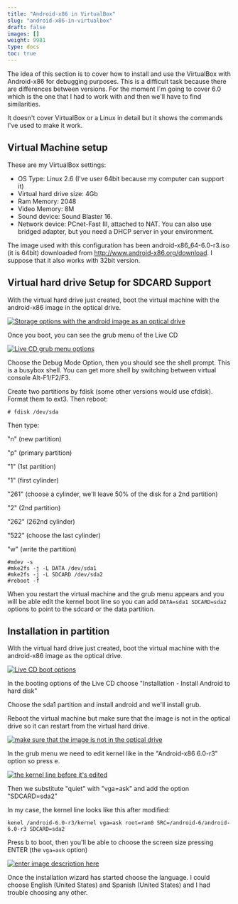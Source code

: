 ```yaml
---
title: "Android-x86 in VirtualBox"
slug: "android-x86-in-virtualbox"
draft: false
images: []
weight: 9981
type: docs
toc: true
---
```


The idea of this section is to cover how to install and use the VirtualBox with Android-x86 for debugging purposes. This is a difficult task because there are differences between versions. For the moment I´m going to cover 6.0 which is the one that I had to work with and then we'll have to find similarities.

It doesn't cover VirtualBox or a Linux in detail but it shows the commands I've used to make it work.

## Virtual Machine setup
These are my VirtualBox settings:

 - OS Type: Linux 2.6 (I've user 64bit because my computer can support it)
 - Virtual hard drive size: 4Gb
 - Ram Memory: 2048
 - Video Memory: 8M
 - Sound device: Sound Blaster 16.
 - Network device: PCnet-Fast III, attached to NAT. You can also use
   bridged adapter, but you need a DHCP server in your environment.

The image used with this configuration has been android-x86_64-6.0-r3.iso (it is 64bit) downloaded from http://www.android-x86.org/download. I suppose that it also works with 32bit version.

## Virtual hard drive Setup for SDCARD Support
With the virtual hard drive just created, boot the virtual machine with the android-x86 image in the optical drive.

[![Storage options with the android image as an optical drive][1]][1]

Once you boot, you can see the grub menu of the Live CD

[![Live CD grub menu options][2]][2]

Choose the Debug Mode Option, then you should see the shell prompt. This is a busybox shell. You can get more shell by switching between virtual console Alt-F1/F2/F3.

Create two partitions by fdisk (some other versions would use cfdisk). Format them to ext3. Then reboot:

    # fdisk /dev/sda
Then type:

"n" (new partition)

"p" (primary partition)

"1" (1st partition)

"1" (first cylinder)

"261" (choose a cylinder, we'll leave 50% of the disk for a 2nd partition)

"2" (2nd partition)

"262" (262nd cylinder)

"522" (choose the last cylinder)

"w" (write the partition)

    #mdev -s
    #mke2fs -j -L DATA /dev/sda1
    #mke2fs -j -L SDCARD /dev/sda2
    #reboot -f

When you restart the virtual machine and the grub menu appears and you will be able edit the kernel boot line so you can add `DATA=sda1 SDCARD=sda2` options to point to the sdcard or the data partition.

  [1]: https://i.stack.imgur.com/1zEQG.jpg
  [2]: https://i.stack.imgur.com/GkjJr.jpg

## Installation in partition
With the virtual hard drive just created, boot the virtual machine with the android-x86 image as the optical drive.

[![Live CD boot options][1]][1]

In the booting options of the Live CD choose "Installation - Install Android to hard disk"

Choose the sda1 partition and install android and we'll install grub.

Reboot the virtual machine but make sure that the image is not in the optical drive so it can restart from the virtual hard drive.

[![make sure that the image is not in the optical drive][2]][2]

In the grub menu we need to edit kernel like in the "Android-x86 6.0-r3" option so press e.

[![the kernel line before it's edited][3]][3]

Then we substitute "quiet" with "vga=ask" and add the option "SDCARD=sda2"

In my case, the kernel line looks like this after modified:

    kenel /android-6.0-r3/kernel vga=ask root=ram0 SRC=/android-6/android-6.0-r3 SDCARD=sda2

Press b to boot, then you'll be able to choose the screen size pressing ENTER (the `vga=ask` option)

[![enter image description here][4]][4]

Once the installation wizard has started choose the language. I could choose English (United States) and Spanish (United States) and I had trouble choosing any other.


  [1]: https://i.stack.imgur.com/iJWKw.jpg
  [2]: https://i.stack.imgur.com/5wwcV.jpg
  [3]: https://i.stack.imgur.com/GxJZl.jpg
  [4]: https://i.stack.imgur.com/oU5IV.jpg

